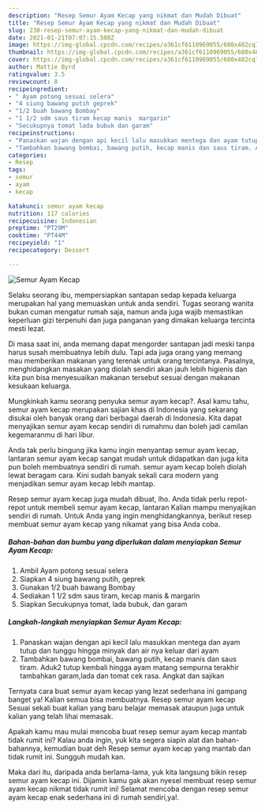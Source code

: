 ```yaml
---
description: "Resep Semur Ayam Kecap yang nikmat dan Mudah Dibuat"
title: "Resep Semur Ayam Kecap yang nikmat dan Mudah Dibuat"
slug: 230-resep-semur-ayam-kecap-yang-nikmat-dan-mudah-dibuat
date: 2021-01-21T07:07:15.508Z
image: https://img-global.cpcdn.com/recipes/a361cf6110969055/680x482cq70/semur-ayam-kecap-foto-resep-utama.jpg
thumbnail: https://img-global.cpcdn.com/recipes/a361cf6110969055/680x482cq70/semur-ayam-kecap-foto-resep-utama.jpg
cover: https://img-global.cpcdn.com/recipes/a361cf6110969055/680x482cq70/semur-ayam-kecap-foto-resep-utama.jpg
author: Mattie Byrd
ratingvalue: 3.5
reviewcount: 8
recipeingredient:
- " Ayam potong sesuai selera"
- "4 siung bawang putih geprek"
- "1/2 buah bawang Bombay"
- "1 1/2 sdm saus tiram kecap manis  margarin"
- "Secukupnya tomat lada bubuk dan garam"
recipeinstructions:
- "Panaskan wajan dengan api kecil lalu masukkan mentega dan ayam tutup dan tunggu hingga minyak dan air nya keluar dari ayam"
- "Tambahkan bawang bombai, bawang putih, kecap manis dan saus tiram. Aduk2 tutup kembali hingga ayam matang sempurna terakhir tambahkan garam,lada dan tomat cek rasa. Angkat dan sajikan"
categories:
- Resep
tags:
- semur
- ayam
- kecap

katakunci: semur ayam kecap 
nutrition: 117 calories
recipecuisine: Indonesian
preptime: "PT29M"
cooktime: "PT44M"
recipeyield: "1"
recipecategory: Dessert

---
```



![Semur Ayam Kecap](https://img-global.cpcdn.com/recipes/a361cf6110969055/680x482cq70/semur-ayam-kecap-foto-resep-utama.jpg)

Selaku seorang ibu, mempersiapkan santapan sedap kepada keluarga merupakan hal yang memuaskan untuk anda sendiri. Tugas seorang  wanita bukan cuman mengatur rumah saja, namun anda juga wajib memastikan keperluan gizi terpenuhi dan juga panganan yang dimakan keluarga tercinta mesti lezat.

Di masa  saat ini, anda memang dapat mengorder santapan jadi meski tanpa harus susah membuatnya lebih dulu. Tapi ada juga orang yang memang mau memberikan makanan yang terenak untuk orang tercintanya. Pasalnya, menghidangkan masakan yang diolah sendiri akan jauh lebih higienis dan kita pun bisa menyesuaikan makanan tersebut sesuai dengan makanan kesukaan keluarga. 



Mungkinkah kamu seorang penyuka semur ayam kecap?. Asal kamu tahu, semur ayam kecap merupakan sajian khas di Indonesia yang sekarang disukai oleh banyak orang dari berbagai daerah di Indonesia. Kita dapat menyajikan semur ayam kecap sendiri di rumahmu dan boleh jadi camilan kegemaranmu di hari libur.

Anda tak perlu bingung jika kamu ingin menyantap semur ayam kecap, lantaran semur ayam kecap sangat mudah untuk didapatkan dan juga kita pun boleh membuatnya sendiri di rumah. semur ayam kecap boleh diolah lewat beragam cara. Kini sudah banyak sekali cara modern yang menjadikan semur ayam kecap lebih mantap.

Resep semur ayam kecap juga mudah dibuat, lho. Anda tidak perlu repot-repot untuk membeli semur ayam kecap, lantaran Kalian mampu menyajikan sendiri di rumah. Untuk Anda yang ingin menghidangkannya, berikut resep membuat semur ayam kecap yang nikamat yang bisa Anda coba.

<!--inarticleads1-->

##### Bahan-bahan dan bumbu yang diperlukan dalam menyiapkan Semur Ayam Kecap:

1. Ambil  Ayam potong sesuai selera
1. Siapkan 4 siung bawang putih, geprek
1. Gunakan 1/2 buah bawang Bombay
1. Sediakan 1 1/2 sdm saus tiram, kecap manis &amp; margarin
1. Siapkan Secukupnya tomat, lada bubuk, dan garam




<!--inarticleads2-->

##### Langkah-langkah menyiapkan Semur Ayam Kecap:

1. Panaskan wajan dengan api kecil lalu masukkan mentega dan ayam tutup dan tunggu hingga minyak dan air nya keluar dari ayam
1. Tambahkan bawang bombai, bawang putih, kecap manis dan saus tiram. Aduk2 tutup kembali hingga ayam matang sempurna terakhir tambahkan garam,lada dan tomat cek rasa. Angkat dan sajikan




Ternyata cara buat semur ayam kecap yang lezat sederhana ini gampang banget ya! Kalian semua bisa membuatnya. Resep semur ayam kecap Sesuai sekali buat kalian yang baru belajar memasak ataupun juga untuk kalian yang telah lihai memasak.

Apakah kamu mau mulai mencoba buat resep semur ayam kecap mantab tidak rumit ini? Kalau anda ingin, yuk kita segera siapin alat dan bahan-bahannya, kemudian buat deh Resep semur ayam kecap yang mantab dan tidak rumit ini. Sungguh mudah kan. 

Maka dari itu, daripada anda berlama-lama, yuk kita langsung bikin resep semur ayam kecap ini. Dijamin kamu gak akan nyesel membuat resep semur ayam kecap nikmat tidak rumit ini! Selamat mencoba dengan resep semur ayam kecap enak sederhana ini di rumah sendiri,ya!.


